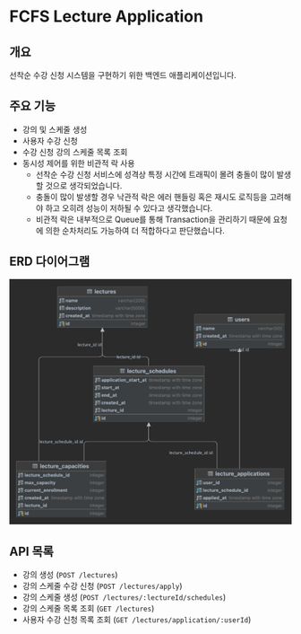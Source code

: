 # FCFS Lecture Application

## 개요

선착순 수강 신청 시스템을 구현하기 위한 백엔드 애플리케이션입니다.

## 주요 기능

- 강의 및 스케줄 생성
- 사용자 수강 신청
- 수강 신청 강의 스케줄 목록 조회
- 동시성 제어를 위한 비관적 락 사용
  - 선착순 수강 신청 서비스에 성격상 특정 시간에 트래픽이 몰려 충돌이 많이 발생할 것으로 생각되었습니다.
  - 충돌이 많이 발생할 경우 낙관적 락은 에러 핸들링 혹은 재시도 로직등을 고려해야 하고 오히려 성능이 저하될 수 있다고 생각했습니다.
  - 비관적 락은 내부적으로 Queue를 통해 Transaction을 관리하기 때문에 요청에 의한 순차처리도 가능하여 더 적합하다고 판단했습니다.

## ERD 다이어그램

![ERD 다이어그램](assets/images/fcfs_applications_erd.png)

## API 목록

- 강의 생성 (`POST /lectures`)
- 강의 스케줄 수강 신청 (`POST /lectures/apply`)
- 강의 스케줄 생성 (`POST /lectures/:lectureId/schedules`)
- 강의 스케줄 목록 조회 (`GET /lectures`)
- 사용자 수강 신청 목록 조회 (`GET /lectures/application/:userId`)
